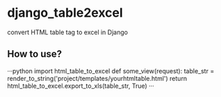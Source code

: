 # django_table2excel
convert HTML table tag to excel in Django

## How to use?
···python
import html_table_to_excel
def some_view(request):
    table_str = render_to_string('project/templates/yourhtmltable.html')
    return html_table_to_excel.export_to_xls(table_str, True)
···
